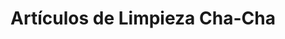 ---
title: "Artículos de Limpieza Cha-Cha"
url: /azul/articulos-de-limpieza-cha-cha/
shop: Drogerie
---
